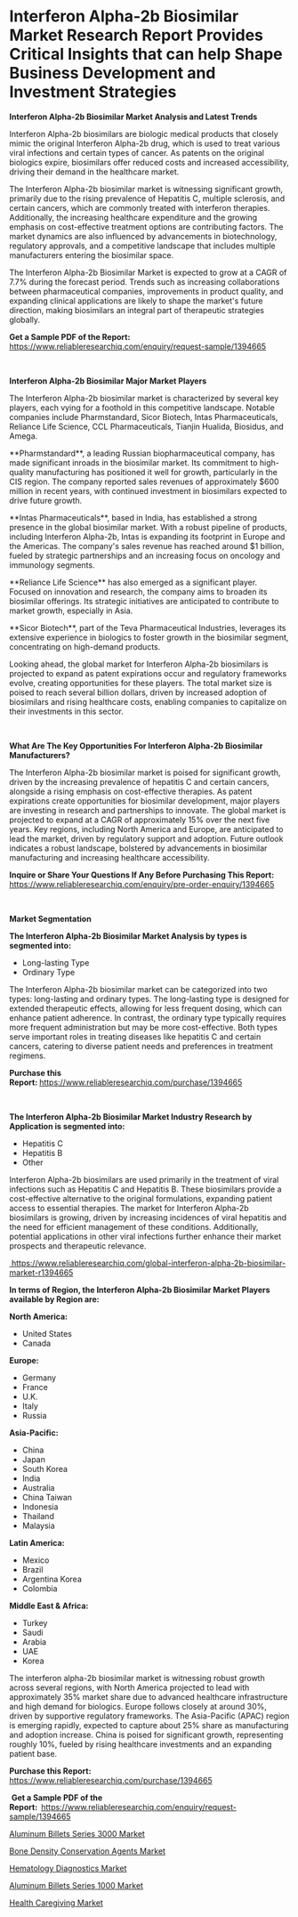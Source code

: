 <p><h1>Interferon Alpha-2b Biosimilar Market Research Report Provides Critical Insights that can help Shape Business Development and Investment Strategies</h1></p><p><strong>Interferon Alpha-2b Biosimilar Market Analysis and Latest Trends</strong></p>
<p><p>Interferon Alpha-2b biosimilars are biologic medical products that closely mimic the original Interferon Alpha-2b drug, which is used to treat various viral infections and certain types of cancer. As patents on the original biologics expire, biosimilars offer reduced costs and increased accessibility, driving their demand in the healthcare market.</p><p>The Interferon Alpha-2b biosimilar market is witnessing significant growth, primarily due to the rising prevalence of Hepatitis C, multiple sclerosis, and certain cancers, which are commonly treated with interferon therapies. Additionally, the increasing healthcare expenditure and the growing emphasis on cost-effective treatment options are contributing factors. The market dynamics are also influenced by advancements in biotechnology, regulatory approvals, and a competitive landscape that includes multiple manufacturers entering the biosimilar space.</p><p>The Interferon Alpha-2b Biosimilar Market is expected to grow at a CAGR of 7.7% during the forecast period. Trends such as increasing collaborations between pharmaceutical companies, improvements in product quality, and expanding clinical applications are likely to shape the market's future direction, making biosimilars an integral part of therapeutic strategies globally.</p></p>
<p><strong>Get a Sample PDF of the Report:&nbsp;</strong> <a href="https://www.reliableresearchiq.com/enquiry/request-sample/1394665">https://www.reliableresearchiq.com/enquiry/request-sample/1394665</a></p>
<p>&nbsp;</p>
<p><strong>Interferon Alpha-2b Biosimilar Major Market Players</strong></p>
<p><p>The Interferon Alpha-2b biosimilar market is characterized by several key players, each vying for a foothold in this competitive landscape. Notable companies include Pharmstandard, Sicor Biotech, Intas Pharmaceuticals, Reliance Life Science, CCL Pharmaceuticals, Tianjin Hualida, Biosidus, and Amega.</p><p>**Pharmstandard**, a leading Russian biopharmaceutical company, has made significant inroads in the biosimilar market. Its commitment to high-quality manufacturing has positioned it well for growth, particularly in the CIS region. The company reported sales revenues of approximately $600 million in recent years, with continued investment in biosimilars expected to drive future growth.</p><p>**Intas Pharmaceuticals**, based in India, has established a strong presence in the global biosimilar market. With a robust pipeline of products, including Interferon Alpha-2b, Intas is expanding its footprint in Europe and the Americas. The company's sales revenue has reached around $1 billion, fueled by strategic partnerships and an increasing focus on oncology and immunology segments.</p><p>**Reliance Life Science** has also emerged as a significant player. Focused on innovation and research, the company aims to broaden its biosimilar offerings. Its strategic initiatives are anticipated to contribute to market growth, especially in Asia.</p><p>**Sicor Biotech**, part of the Teva Pharmaceutical Industries, leverages its extensive experience in biologics to foster growth in the biosimilar segment, concentrating on high-demand products.</p><p>Looking ahead, the global market for Interferon Alpha-2b biosimilars is projected to expand as patent expirations occur and regulatory frameworks evolve, creating opportunities for these players. The total market size is poised to reach several billion dollars, driven by increased adoption of biosimilars and rising healthcare costs, enabling companies to capitalize on their investments in this sector.</p></p>
<p>&nbsp;</p>
<p><strong>What Are The Key Opportunities For Interferon Alpha-2b Biosimilar Manufacturers?</strong></p>
<p><p>The Interferon Alpha-2b biosimilar market is poised for significant growth, driven by the increasing prevalence of hepatitis C and certain cancers, alongside a rising emphasis on cost-effective therapies. As patent expirations create opportunities for biosimilar development, major players are investing in research and partnerships to innovate. The global market is projected to expand at a CAGR of approximately 15% over the next five years. Key regions, including North America and Europe, are anticipated to lead the market, driven by regulatory support and adoption. Future outlook indicates a robust landscape, bolstered by advancements in biosimilar manufacturing and increasing healthcare accessibility.</p></p>
<p><strong>Inquire or Share Your Questions If Any Before Purchasing This Report:</strong> <a href="https://www.reliableresearchiq.com/enquiry/pre-order-enquiry/1394665">https://www.reliableresearchiq.com/enquiry/pre-order-enquiry/1394665</a></p>
<p>&nbsp;</p>
<p><strong>Market Segmentation</strong></p>
<p><strong>The Interferon Alpha-2b Biosimilar Market Analysis by types is segmented into:</strong></p>
<p><ul><li>Long-lasting Type</li><li>Ordinary Type</li></ul></p>
<p><p>The Interferon Alpha-2b biosimilar market can be categorized into two types: long-lasting and ordinary types. The long-lasting type is designed for extended therapeutic effects, allowing for less frequent dosing, which can enhance patient adherence. In contrast, the ordinary type typically requires more frequent administration but may be more cost-effective. Both types serve important roles in treating diseases like hepatitis C and certain cancers, catering to diverse patient needs and preferences in treatment regimens.</p></p>
<p><strong>Purchase this Report:&nbsp;</strong><a href="https://www.reliableresearchiq.com/purchase/1394665">https://www.reliableresearchiq.com/purchase/1394665</a></p>
<p>&nbsp;</p>
<p><strong>The Interferon Alpha-2b Biosimilar Market Industry Research by Application is segmented into:</strong></p>
<p><ul><li>Hepatitis C</li><li>Hepatitis B</li><li>Other</li></ul></p>
<p><p>Interferon Alpha-2b biosimilars are used primarily in the treatment of viral infections such as Hepatitis C and Hepatitis B. These biosimilars provide a cost-effective alternative to the original formulations, expanding patient access to essential therapies. The market for Interferon Alpha-2b biosimilars is growing, driven by increasing incidences of viral hepatitis and the need for efficient management of these conditions. Additionally, potential applications in other viral infections further enhance their market prospects and therapeutic relevance.</p></p>
<p><a href="https://www.reliableresearchiq.com/global-interferon-alpha-2b-biosimilar-market-r1394665">&nbsp;https://www.reliableresearchiq.com/global-interferon-alpha-2b-biosimilar-market-r1394665</a></p>
<p><strong>In terms of Region, the Interferon Alpha-2b Biosimilar Market Players available by Region are:</strong></p>
<p>
    <p> <strong> North America: </strong>
        <ul>
            <li>United States</li>
            <li>Canada</li>
        </ul>
        </p> 
    <p> <strong> Europe: </strong>
        <ul>
            <li>Germany</li>
            <li>France</li>
            <li>U.K.</li>
            <li>Italy</li>
            <li>Russia</li>
        </ul>
        </p> 
    <p> <strong> Asia-Pacific: </strong>
        <ul>
            <li>China</li>
            <li>Japan</li>
            <li>South Korea</li>
            <li>India</li>
            <li>Australia</li>
            <li>China Taiwan</li>
            <li>Indonesia</li>
            <li>Thailand</li>
            <li>Malaysia</li>
        </ul>
        </p> 
    <p> <strong> Latin America: </strong>
        <ul>
            <li>Mexico</li>
            <li>Brazil</li>
            <li>Argentina Korea</li>
            <li>Colombia</li>
        </ul>
        </p> 
    <p> <strong> Middle East & Africa: </strong>
        <ul>
            <li>Turkey</li>
            <li>Saudi</li>
            <li>Arabia</li>
            <li>UAE</li>
            <li>Korea</li>
        </ul>
    </p>
    </p>
<p><p>The interferon alpha-2b biosimilar market is witnessing robust growth across several regions, with North America projected to lead with approximately 35% market share due to advanced healthcare infrastructure and high demand for biologics. Europe follows closely at around 30%, driven by supportive regulatory frameworks. The Asia-Pacific (APAC) region is emerging rapidly, expected to capture about 25% share as manufacturing and adoption increase. China is poised for significant growth, representing roughly 10%, fueled by rising healthcare investments and an expanding patient base.</p></p>
<p><strong>Purchase this Report: </strong><a href="https://www.reliableresearchiq.com/purchase/1394665">https://www.reliableresearchiq.com/purchase/1394665</a></p>
<p>&nbsp;<strong>Get a Sample PDF of the Report:&nbsp;&nbsp;</strong><a href="https://www.reliableresearchiq.com/enquiry/request-sample/1394665">https://www.reliableresearchiq.com/enquiry/request-sample/1394665</a></p>
<p><strong></strong></p>
<p><p><a href="https://issuu.com/reportprime-2/docs/aluminum-billets-series-3000-market_fc19aefda5044b">Aluminum Billets Series 3000 Market</a></p><p><a href="https://github.com/WayneHopkins413/Market-Research-Report-List-1/blob/main/bone-density-conservation-agents-market.md">Bone Density Conservation Agents Market</a></p><p><a href="https://www.linkedin.com/pulse/what-emerging-market-trends-hematology-diagnostics-detailed-overview-y5zte?trackingId=EgSIlbtBR1Gp%2FSPmw9mE5Q%3D%3D">Hematology Diagnostics Market</a></p><p><a href="https://issuu.com/reportprime-2/docs/aluminum-billets-series-1000-market_d11448396f62f9">Aluminum Billets Series 1000 Market</a></p><p><a href="https://www.linkedin.com/pulse/exploring-health-caregiving-market-dynamics-revenue-analysis-growth-wtpje?trackingId=7ohZBKIoTmKPQI%2B%2Fn47szA%3D%3D">Health Caregiving Market</a></p></p>